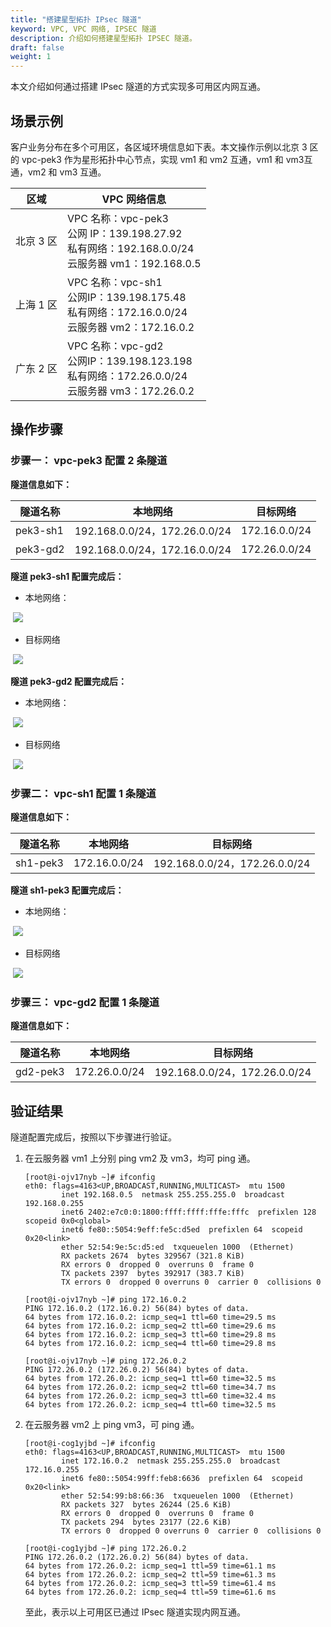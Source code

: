 ```yaml
---
title: "搭建星型拓扑 IPsec 隧道"
keyword: VPC, VPC 网络, IPSEC 隧道
description: 介绍如何搭建星型拓扑 IPSEC 隧道。
draft: false
weight: 1
---
```


本文介绍如何通过搭建 IPsec 隧道的方式实现多可用区内网互通。

## 场景示例

客户业务分布在多个可用区，各区域环境信息如下表。本文操作示例以北京 3 区 的 vpc-pek3 作为星形拓扑中心节点，实现 vm1 和 vm2 互通，vm1 和 vm3互通，vm2 和 vm3 互通。

| 区域      | VPC 网络信息                                                 |
| --------- | ------------------------------------------------------------ |
| 北京 3 区 | VPC 名称：vpc-pek3<br/>公网 IP：139.198.27.92<br/>私有网络：192.168.0.0/24<br/>云服务器 vm1：192.168.0.5 |
| 上海 1 区 | VPC 名称：vpc-sh1<br/>公网IP：139.198.175.48<br/>私有网络：172.16.0.0/24<br/>云服务器 vm2：172.16.0.2 |
| 广东 2 区 | VPC 名称：vpc-gd2<br/>公网IP：139.198.123.198<br/>私有网络：172.26.0.0/24<br/>云服务器 vm3：172.26.0.2 |

## 操作步骤

### 步骤一： vpc-pek3 配置 2 条隧道

**隧道信息如下：**

| 隧道名称 | 本地网络                      | 目标网络      |
| -------- | ----------------------------- | ------------- |
| pek3-sh1 | 192.168.0.0/24，172.26.0.0/24 | 172.16.0.0/24 |
| pek3-gd2 | 192.168.0.0/24，172.16.0.0/24 | 172.26.0.0/24 |

**隧道 pek3-sh1 配置完成后：**

- 本地网络：

​	![](../_images/ipsec_start_topology2.png)

- 目标网络

​	![](../_images/ipsec_start_topology3.png)

**隧道 pek3-gd2 配置完成后：**

- 本地网络：

​	![](../_images/ipsec_start_topology4.png)

- 目标网络

​	![](../_images/ipsec_start_topology5.png)

### 步骤二： vpc-sh1 配置 1 条隧道

**隧道信息如下：**

| 隧道名称 | 本地网络      | 目标网络                      |
| -------- | ------------- | ----------------------------- |
| sh1-pek3 | 172.16.0.0/24 | 192.168.0.0/24，172.26.0.0/24 |

**隧道 sh1-pek3 配置完成后：**

- 本地网络：

​	![](../_images/ipsec_start_topology6.png)

- 目标网络

​	![](../_images/ipsec_start_topology7.png)

### 步骤三： vpc-gd2 配置 1 条隧道

**隧道信息如下：**

| 隧道名称 | 本地网络      | 目标网络                      |
| -------- | ------------- | ----------------------------- |
| gd2-pek3 | 172.26.0.0/24 | 192.168.0.0/24，172.26.0.0/24 |

## 验证结果

隧道配置完成后，按照以下步骤进行验证。

1. 在云服务器 vm1 上分别 ping vm2 及 vm3，均可 ping 通。

   ```
   [root@i-ojv17nyb ~]# ifconfig
   eth0: flags=4163<UP,BROADCAST,RUNNING,MULTICAST>  mtu 1500
           inet 192.168.0.5  netmask 255.255.255.0  broadcast 192.168.0.255
           inet6 2402:e7c0:0:1800:ffff:ffff:fffe:fffc  prefixlen 128  scopeid 0x0<global>
           inet6 fe80::5054:9eff:fe5c:d5ed  prefixlen 64  scopeid 0x20<link>
           ether 52:54:9e:5c:d5:ed  txqueuelen 1000  (Ethernet)
           RX packets 2674  bytes 329567 (321.8 KiB)
           RX errors 0  dropped 0  overruns 0  frame 0
           TX packets 2397  bytes 392917 (383.7 KiB)
           TX errors 0  dropped 0 overruns 0  carrier 0  collisions 0
   
   [root@i-ojv17nyb ~]# ping 172.16.0.2
   PING 172.16.0.2 (172.16.0.2) 56(84) bytes of data.
   64 bytes from 172.16.0.2: icmp_seq=1 ttl=60 time=29.5 ms
   64 bytes from 172.16.0.2: icmp_seq=2 ttl=60 time=29.6 ms
   64 bytes from 172.16.0.2: icmp_seq=3 ttl=60 time=29.8 ms
   64 bytes from 172.16.0.2: icmp_seq=4 ttl=60 time=29.8 ms
   
   [root@i-ojv17nyb ~]# ping 172.26.0.2
   PING 172.26.0.2 (172.26.0.2) 56(84) bytes of data.
   64 bytes from 172.26.0.2: icmp_seq=1 ttl=60 time=32.5 ms
   64 bytes from 172.26.0.2: icmp_seq=2 ttl=60 time=34.7 ms
   64 bytes from 172.26.0.2: icmp_seq=3 ttl=60 time=32.4 ms
   64 bytes from 172.26.0.2: icmp_seq=4 ttl=60 time=32.5 ms
   ```

   

3. 在云服务器 vm2 上 ping vm3，可 ping 通。

   ```
   [root@i-cog1yjbd ~]# ifconfig
   eth0: flags=4163<UP,BROADCAST,RUNNING,MULTICAST>  mtu 1500
           inet 172.16.0.2  netmask 255.255.255.0  broadcast 172.16.0.255
           inet6 fe80::5054:99ff:feb8:6636  prefixlen 64  scopeid 0x20<link>
           ether 52:54:99:b8:66:36  txqueuelen 1000  (Ethernet)
           RX packets 327  bytes 26244 (25.6 KiB)
           RX errors 0  dropped 0  overruns 0  frame 0
           TX packets 294  bytes 23177 (22.6 KiB)
           TX errors 0  dropped 0 overruns 0  carrier 0  collisions 0
   
   [root@i-cog1yjbd ~]# ping 172.26.0.2
   PING 172.26.0.2 (172.26.0.2) 56(84) bytes of data.
   64 bytes from 172.26.0.2: icmp_seq=1 ttl=59 time=61.1 ms
   64 bytes from 172.26.0.2: icmp_seq=2 ttl=59 time=61.3 ms
   64 bytes from 172.26.0.2: icmp_seq=3 ttl=59 time=61.4 ms
   64 bytes from 172.26.0.2: icmp_seq=4 ttl=59 time=61.6 ms
   ```

   至此，表示以上可用区已通过 IPsec 隧道实现内网互通。
